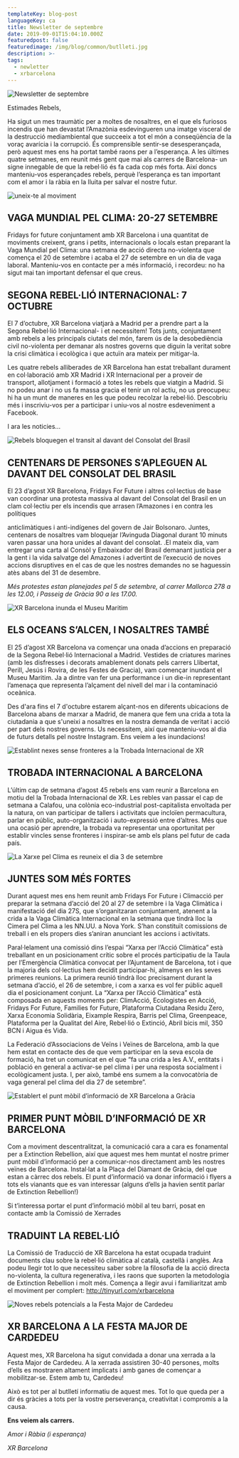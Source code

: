 ```yaml
---
templateKey: blog-post
languageKey: ca
title: Newsletter de septembre
date: 2019-09-01T15:04:10.000Z
featuredpost: false
featuredimage: /img/blog/common/butlleti.jpg
description: >-
tags:
  - newletter
  - xrbarcelona
---
```


![Newsletter de septembre](/img/blog/common/butlleti.jpg)

Estimades Rebels,

Ha sigut un mes traumàtic per a moltes de nosaltres, en el que els furiosos incendis que han devastat l’Amazònia esdevingueren una imatge visceral de la destrucció mediambiental que succeeix a tot el món a conseqüència de la voraç avarícia i la corrupció. És comprensible sentir-se desesperançada, però aquest mes ens ha portat també raons per a l’esperança. A les últimes quatre setmanes, em reunit més gent que mai als carrers de Barcelona- un signe innegable de que la rebel·lió és fa cada cop més forta. Així doncs manteniu-vos esperançades rebels, perquè l’esperança es tan important com el amor i la ràbia en la lluita per salvar el nostre futur.

![uneix-te al moviment](/img/blog/common/et-necessitem.jpg)

## VAGA MUNDIAL PEL CLIMA: 20-27 SETEMBRE
Fridays for future conjuntament amb XR Barcelona i una quantitat de moviments creixent, grans i petits, internacionals o locals estan preparant la Vaga Mundial pel Clima: una setmana de acció directa no-violenta que comença el 20 de setembre i acaba el 27 de setembre en un dia de vaga laboral. Manteniu-vos en contacte per a més informació, i recordeu: no ha sigut mai tan important defensar el que creus.

## SEGONA REBEL·LIÓ INTERNACIONAL: 7 OCTUBRE
El 7 d’octubre, XR Barcelona viatjarà a Madrid per a prendre part a la Segona Rebel·lió Internacional- i et necessitem! Tots junts, conjuntament amb rebels a les principals ciutats del món, farem ús de la desobediència civil no-violenta per demanar als nostres governs que diguin la veritat sobre la crisi climàtica i ecològica i que actuïn ara mateix per mitigar-la.

Les quatre rebels alliberades de XR Barcelona han estat treballant durament en col·laboració amb XR Madrid i XR Internacional per a proveir de transport, allotjament i formació a totes les rebels que viatgin a Madrid. Si no podeu anar i no us fa massa gracia el tenir un rol actiu, no us preocupeu: hi ha un munt de maneres en les que podeu recolzar la rebel·lió. Descobriu més i inscriviu-vos per a participar i uniu-vos al nostre esdeveniment a Facebook.

I ara les noticies...

![Rebels bloquegen el transit al davant del Consolat del Brasil](/img/blog/2019-09-01-consulatbrasil.jpg)

## CENTENARS DE PERSONES S’APLEGUEN AL DAVANT  DEL CONSOLAT DEL BRASIL
El 23 d’agost XR Barcelona, Fridays For Future i altres col·lectius de base van coordinar una protesta massiva al davant del Consolat del Brasil en un clam col·lectiu per els incendis que arrasen l’Amazones i en contra les polítiques

anticlimàtiques i anti-indígenes del govern de Jair Bolsonaro. Juntes, centenars de nosaltres vam bloquejar l’Avinguda Diagonal durant 10 minuts varen passar una hora unides al davant del consolat. .El mateix dia, vam entregar una carta al Consòl y Embaixador del Brasil demanant justícia per a la gent i la vida salvatge del Amazones i advertint de l’execució de noves accions disruptives en el cas de que les nostres demandes no se haguessin atès abans del 31 de desembre.

*Més protestes estan planejades pel 5 de setembre, al carrer Mallorca 278 a les 12.00, i Passeig de Gràcia 90 a les 17.00.*

![XR Barcelona inunda el Museu Maritim](/img/blog/2019-09-01-museumaritim.jpg)

## ELS OCEANS S’ALCEN, I NOSALTRES TAMBÉ
El 25 d’agost XR Barcelona va començar una onada d’accions en preparació de la Segona Rebel·lió Internacional a Madrid. Vestides de criatures marines (amb les disfresses i decorats amablement donats pels carrers Llibertat, Perill, Jesús i Rovira, de les Festes de Gracia), vam començar inundant el Museu Maritim. Ja a dintre van fer una performance i un die-in representant l’amenaça que representa l’alçament del nivell del mar i la contaminació oceànica.

Des d'ara fins el 7 d'octubre estarem alçant-nos en diferents ubicacions de Barcelona abans de marxar a Madrid, de manera que fem una crida a tota la ciutadania a que s'uneixi a nosaltres en la nostra demanda de veritat i acció per part dels nostres governs. Us necessitem, així que manteniu-vos al dia de futurs detalls pel nostre Instagram. Ens veiem a les inundacions!

![Establint nexes sense fronteres a la Trobada Internacional de XR](/img/blog/2019-09-01-trobadainternacional.jpg)

## TROBADA INTERNACIONAL A BARCELONA
L’últim cap de setmana d’agost 45 rebels ens vam reunir a Barcelona en motiu del la Trobada Internacional de XR. Les rebles van passar el cap de setmana a Calafou, una colònia eco-industrial post-capitalista envoltada per la natura, on van participar de tallers i activitats que incloïen permacultura, parlar en públic, auto-organització i auto-expressió entre d’altres. Més que una ocasió per aprendre, la trobada va representar una oportunitat per establir vincles sense fronteres i inspirar-se amb els plans pel futur de cada país.

![La Xarxe pel Clima es reuneix el dia 3 de setembre](/img/blog/2019-09-01-xarxapelclima.jpg)

## JUNTES SOM MÉS FORTES
Durant aquest mes ens hem reunit amb Fridays For Future i Climacció per preparar la setmana d’acció del 20 al 27 de setembre i la Vaga Climàtica i manifestació del dia 27S, que s’organitzaran conjuntament, atenent a la crida a la Vaga Climàtica Internacional en la setmana que tindrà lloc la Cimera pel Clima a les NN.UU. a Nova York. S’han constituït comissions de treball i en els propers dies s’aniran anunciant les accions i activitats.

Paral·lelament una comissió dins l’espai “Xarxa per l’Acció Climàtica” està treballant en un posicionament crític sobre el procés participatiu de la Taula per l’Emergència Climàtica convocat per l’Ajuntament de Barcelona, tot i que la majoria dels col·lectius hem decidit participar-hi, almenys en les seves primeres reunions. La primera reunió tindrà lloc precisament durant la setmana d’acció, el 26 de setembre, i com a xarxa es vol fer públic aquell dia el posicionament conjunt. La “Xarxa per l’Acció Climàtica” està composada en aquests moments per: ClimAcció, Ecologistes en Acció, Fridays For Future, Families for Future, Plataforma Ciutadana Residu Zero, Xarxa Economia Solidària, Eixample Respira, Barris pel Clima, Greenpeace, Plataforma per la Qualitat del Aire, Rebel·lió o Extinció, Abril bicis mil, 350 BCN i Aigua és Vida.

La Federació d’Associacions de Veïns i Veïnes de Barcelona, amb la que hem estat en contacte des de que vem participar en la seva escola de formació, ha tret un comunicat en el que “fa una crida a les A.V., entitats i població en general a activar-se pel clima i per una resposta socialment i ecològicament justa. I, per això, també ens sumem a la convocatòria de vaga general pel clima del dia 27 de setembre”.

![Establert el punt mòbil d’informació de XR Barcelona a Gràcia](/img/blog/2019-09-01-puntinformacio.jpg)

## PRIMER PUNT MÒBIL D’INFORMACIÓ DE XR BARCELONA
Com a moviment descentralitzat, la comunicació cara a cara es fonamental per a Extinction Rebellion, així que aquest mes hem muntat el nostre primer punt mòbil d’informació per a comunicar-nos directament amb les nostres veïnes de Barcelona. Instal·lat a la Plaça del Diamant de Gràcia, del que estan a càrrec dos rebels. El punt d’informació va donar informació i flyers a tots els vianants que es van interessar (alguns d’ells ja havien sentit parlar de Extinction Rebellion!)

Si t’interessa portar el punt d’informació mòbil al teu barri, posat en contacte amb la Comissió de Xerrades

## TRADUINT LA REBEL·LIÓ
La Comissió de Traducció de XR Barcelona ha estat ocupada traduint documents clau sobre la rebel·lió climàtica al català, castellà i anglès. Ara podeu llegir tot lo que necessiteu saber sobre la filosofia de la acció directa no-violenta, la cultura regenerativa, i les raons que suporten la metodologia de Extinction Rebellion i molt més. Comença a llegir avui i familiaritzat amb el moviment per complert: http://tinyurl.com/xrbarcelona

![Noves rebels potencials a la Festa Major de Cardedeu](/img/blog/2019-09-01-cardedeu.jpg)

## XR BARCELONA A LA FESTA MAJOR DE CARDEDEU
Aquest mes, XR Barcelona ha sigut convidada a donar una xerrada a la Festa Major de Cardedeu. A la xerrada assistiren 30-40 persones, molts d’ells es mostraren altament implicats i amb ganes de començar a mobilitzar-se. Estem amb tu, Cardedeu!

Això es tot per al butlletí informatiu de aquest mes. Tot lo que queda per a dir és gràcies a tots per la vostre perseverança, creativitat i compromís a la causa.

**Ens veiem als carrers.**

*Amor i Ràbia (i esperança)*

*XR Barcelona*
